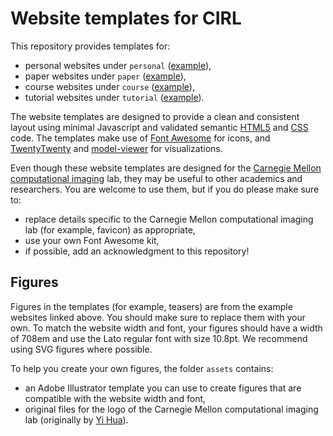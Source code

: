 # Website templates for CIRL

This repository provides templates for:
* personal websites under `personal` ([example](https://www.cs.cmu.edu/~igkioule/)),
* paper websites under `paper` ([example](https://imaging.cs.cmu.edu/volumetric_opaque_solids/)),
* course websites under `course` ([example](http://graphics.cs.cmu.edu/courses/15-463/)),
* tutorial websites under `tutorial` ([example](https://imaging.cs.cmu.edu/pbr_cvpr2023/)).

The website templates are designed to provide a clean and consistent layout using minimal Javascript and validated semantic [HTML5](https://validator.w3.org/) and [CSS](https://validator.w3.org/) code. The templates make use of [Font Awesome](https://fontawesome.com/) for icons, and [TwentyTwenty](https://github.com/zurb/twentytwenty) and [model-viewer](https://modelviewer.dev/) for visualizations.

Even though these website templates are designed for the [Carnegie Mellon computational imaging](https://imaging.cs.cmu.edu/) lab, they may be useful to other academics and researchers. You are welcome to use them, but if you do please make sure to:
* replace details specific to the Carnegie Mellon computational imaging lab (for example, favicon) as appropriate,
* use your own Font Awesome kit,
* if possible, add an acknowledgment to this repository!

## Figures

Figures in the templates (for example, teasers) are from the example websites linked above. You should make sure to replace them with your own. To match the website width and font, your figures should have a width of 708em and use the Lato regular font with size 10.8pt. We recommend using SVG figures where possible.

To help you create your own figures, the folder `assets` contains:
* an Adobe Illustrator template you can use to create figures that are compatible with the website width and font, 
* original files for the logo of the Carnegie Mellon computational imaging lab (originally by [Yi Hua](https://hawaiii.github.io/)).
